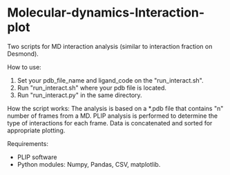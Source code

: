 # Molecular-dynamics-Interaction-plot
Two scripts for MD interaction analysis (similar to interaction fraction on Desmond).

How to use:
1. Set your pdb_file_name and ligand_code on the "run_interact.sh".
2. Run "run_interact.sh" where your pdb file is located.
3. Run "run_interact.py" in the same directory.

How the script works:
The analysis is based on a *.pdb file that contains "n" number of frames from a MD.
PLIP analysis is performed to determine the type of interactions for each frame.
Data is concatenated and sorted for appropriate plotting.

Requirements:
- PLIP software
- Python modules: Numpy, Pandas, CSV, matplotlib.
